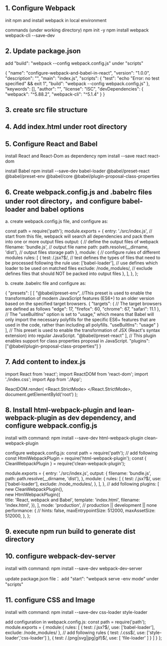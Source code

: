 ## 1. Configure Webpack
init npm and install webpack in local environment

commands (under working directory)
npm init -y
npm install webpack webpack-cli --save-dev

## 2. Update package.json
add "build": "webpack --config webpack.config.js" under "scripts"

{
  "name": "configure-webpack-and-babel-in-react",
  "version": "1.0.0",
  "description": "",
  "main": "index.js",
  "scripts": {
    "test": "echo \"Error: no test specified\" && exit 1",
    "build": "webpack --config webpack.config.js"
  },
  "keywords": [],
  "author": "",
  "license": "ISC",
  "devDependencies": {
    "webpack": "^5.88.2",
    "webpack-cli": "^5.1.4"
  }
}

## 3. create src file structure

## 4. Add index.html under root directory

## 5. Configure React and Babel

install React and React-Dom as dependency
npm install --save react react-dom

install Babel
npm install --save-dev babel-loader @babel/preset-react @babel/preset-env @babel/core @babel/plugin-proposal-class-properties

## 6. Create webpack.config.js and .babelrc files under root directory，and configure babel-loader and babel options
a. create webpack.config.js file, and configure as:

const path = require('path');
module.exports = {
  entry: './src/index.js',  // start from this file, webpack will search all dependencies and pack them into one or more output files
  output: {  // define the output files of webpack
    filename: 'bundle.js',  // output file name
    path: path.resolve(__dirname, 'dist'),  // output files storage path
  },
  module: {  // configure rules of different modules
    rules: [
      {
        test: /\.jsx?$/,  // test defines the types of files that need to be processed following the rule
        use: ['babel-loader'],  // use defines which loader to be used on matched files
        exclude: /node_modules/,  // exclude defines files that should NOT be packed into output files
      },
    ],
  },
};


b. create .babelrc file and configure as:

{
  "presets": [
    [
      "@babel/preset-env",  //This preset is used to enable the transformation of modern JavaScript features (ES6+) to an older version based on the specified target browsers. 
      {
        "targets": {
          //  The target browsers are defined as follows
          "edge": 17,
          "firefox": 60,
          "chrome": 67,
          "safari": 11.1
        },
        // The "useBuiltIns" option is set to "usage," which means that Babel will only import the necessary polyfills for the specific ES6+ features that are used in the code, rather than including all polyfills.
        "useBuiltIns": "usage"
      }
    ],
    // This preset is used to enable the transformation of JSX (React's syntax extension) into regular JavaScript.
    "@babel/preset-react"
  ],
   // This plugin enables support for class properties proposal in JavaScript. 
  "plugins": ["@babel/plugin-proposal-class-properties"]
}

## 7. Add content to index.js

import React from 'react';
import ReactDOM from 'react-dom';
import './index.css';
import App from './App';

ReactDOM.render(
  <React.StrictMode>
    <App />
  </React.StrictMode>,
  document.getElementById('root')
);

## 8. Install html-webpack-plugin and lean-webpack-plugin as dev dependency, and configure webpack.config.js

install with command:
npm install --save-dev html-webpack-plugin clean-webpack-plugin

configure webpack.config.js:
const path = require('path');
// add following
const HtmlWebpackPlugin = require('html-webpack-plugin');
const { CleanWebpackPlugin } = require('clean-webpack-plugin');

module.exports = {
  entry: './src/index.js', 
  output: {
    filename: 'bundle.js', 
    path: path.resolve(__dirname, 'dist'), 
  },
  module: {
    rules: [
      {
        test: /\.jsx?$/, 
        use: ['babel-loader'], 
        exclude: /node_modules/, 
      },
    ],
  },
  // add following
  plugins: [
    new CleanWebpackPlugin(),  
    new HtmlWebpackPlugin({  
      title: 'React, webpack and Babel',
      template: 'index.html',
      filename: 'index.html',
    }),
  ],
  mode: 'production', // production || development || none
  performance: {  //
    hints: false,
    maxEntrypointSize: 512000,
    maxAssetSize: 512000,
  },
};

## 9. execute npm run build to generate dist directory

## 10. configure webpack-dev-server

install with command:
npm install --save-dev webpack-dev-server

update package.json file：
add "start": "webpack serve -env mode" under "scripts"

## 11. configure CSS and Image

install with command:
npm install --save-dev css-loader style-loader

add configuration in webpack.config.js:
const path = require('path');
module.exports = {
    module:{
        rules: [
            {
                test: /\.jsx?$/,
                use: ['babel-loader'],
                exclude: /node_modules/
            },
            // add following rules
            {
                test: /\.css$/,
                use: ['style-loader','css-loader']
            },
            {
                test: /\.(png|svg|jpg|gif)$/,
                use: [
                    'file-loader'
                ]
            }
        ]
    }
};
